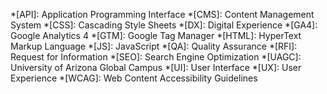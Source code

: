 <!-- Abbreviations used throughout the documentation -->

*[API]: Application Programming Interface
*[CMS]: Content Management System
*[CSS]: Cascading Style Sheets
*[DX]: Digital Experience
*[GA4]: Google Analytics 4
*[GTM]: Google Tag Manager
*[HTML]: HyperText Markup Language
*[JS]: JavaScript
*[QA]: Quality Assurance
*[RFI]: Request for Information
*[SEO]: Search Engine Optimization
*[UAGC]: University of Arizona Global Campus
*[UI]: User Interface
*[UX]: User Experience
*[WCAG]: Web Content Accessibility Guidelines 